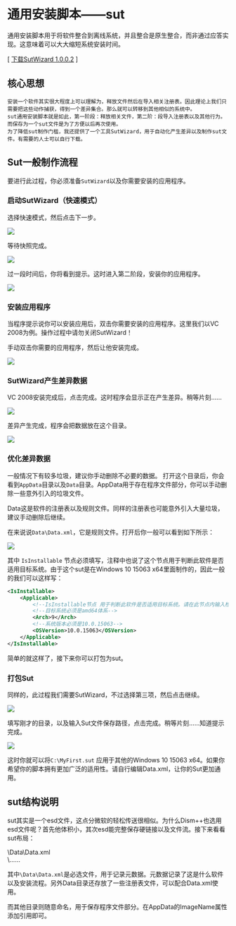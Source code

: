 ﻿# 通用安装脚本——sut
通用安装脚本用于将软件整合到离线系统，并且整合是原生整合，而非通过应答实现。这意味着可以大大缩短系统安装时间。

[ [下载SutWizard 1.0.0.2](http://cdn.chuyu.me/SutWizard_1.0.0.2_7ba6e8933b4b8ab5c85d09d435a9f8585d2764e3.zip) ]


## 核心思想
    安装一个软件其实很大程度上可以理解为，释放文件然后在导入相关注册表。因此理论上我们只需要把这些动作捕获，得到一个差异集合。那么就可以转移到其他相似的系统中。
	sut通用安装脚本就是如此，第一阶段：释放相关文件，第二阶：段导入注册表以及其他行为。而保存为一个sut文件是为了方便以后再次使用。
	为了降低sut制作门槛，我还提供了一个工具SutWizard，用于自动化产生差异以及制作sut文件。有需要的人士可以自行下载。


## Sut一般制作流程

要进行此过程，你必须准备`SutWizard`以及你需要安装的应用程序。


### 启动SutWizard（快速模式）


选择快速模式，然后点击下一步。

![](../images/sut/SutStart.jpg)


等待快照完成。

![](../images/sut/Wait.jpg)


过一段时间后，你将看到提示。这时进入第二阶段，安装你的应用程序。

![](../images/sut/InstallApp.jpg)


### 安装应用程序
当程序提示说你可以安装应用后，双击你需要安装的应用程序。这里我们以VC 2008为例。操作过程中请勿关闭SutWizard！

手动双击你需要的应用程序，然后让他安装完成。

![](../images/sut/StartInstallApp.jpg)


### SutWizard产生差异数据

VC 2008安装完成后，点击完成。这时程序会显示正在产生差异。稍等片刻……

![](../images/sut/ScanDiffer.jpg)


差异产生完成，程序会把数据放在这个目录。

![](../images/sut/DifferDone.jpg)

### 优化差异数据
一般情况下有较多垃圾，建议你手动删除不必要的数据。
打开这个目录后，你会看到`AppData`目录以及`Data`目录。AppData用于存在程序文件部分，你可以手动删除一些意外引入的垃圾文件。

Data这是软件的注册表以及规则文件。同样的注册表也可能意外引入大量垃圾，建议手动删除后继续。

在来说说`Data\Data.xml`，它是规则文件。打开后你一般可以看到如下所示：

![](../images/sut/ViewData.jpg)

其中 `IsInstallable` 节点必须填写，注释中也说了这个节点用于判断此软件是否适用目标系统。由于这个sut是在Windows 10 15063 x64里面制作的，因此一般的我们可以这样写：

```xml
<IsInstallable>
	<Applicable>
		<!--IsInstallable节点 用于判断此软件是否适用目标系统。请在此节点内输入检测条件。（必选）-->
		<!--目标系统必须是amd64体系-->
		<Arch>9</Arch>
		<!--系统版本必须是10.0.15063-->
		<OSVersion>10.0.15063</OSVersion>
	</Applicable>
</IsInstallable>
```

简单的就这样了，接下来你可以打包为sut。


### 打包Sut

同样的，此过程我们需要SutWizard，不过选择第三项，然后点击继续。

![](../images/sut/StartMakerSut.jpg)


填写刚才的目录，以及输入Sut文件保存路径，点击完成。稍等片刻……知道提示完成。

![](../images/sut/MakingSut.jpg)


这时你就可以将`C:\MyFirst.sut` 应用于其他的Windows 10 15063 x64。如果你希望你的脚本拥有更加广泛的适用性。请自行编辑Data.xml，让你的Sut更加通用。




## sut结构说明
sut其实是一个esd文件，这点分微软的轻松传送很相似。为什么Dism++也选用esd文件呢？首先他体积小，其次esd能完整保存硬链接以及文件流。接下来看看sut布局：


\Data\Data.xml
<br>\……


其中`\Data\Data.xml`是必选文件，用于记录元数据。元数据记录了这是什么软件以及安装流程。另外Data目录还存放了一些注册表文件，可以配合Data.xml使用。

而其他目录则随意命名，用于保存程序文件部分。在AppData的ImageName属性添加引用即可。


